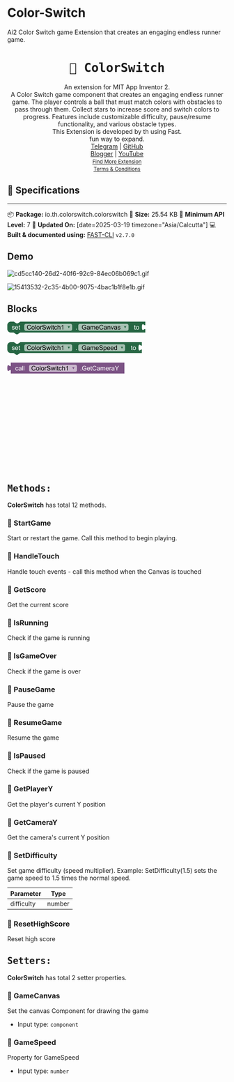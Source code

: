 # Color-Switch
Ai2 Color Switch game Extension that creates an engaging endless runner game.

<div align="center">
<h1><kbd>🧩 ColorSwitch</kbd></h1>
An extension for MIT App Inventor 2.<br>
A Color Switch game component that creates an engaging endless runner game. The player controls a ball that must match colors with obstacles to pass through them. Collect stars to increase score and switch colors to progress. Features include customizable difficulty, pause/resume functionality, and various obstacle types.<br> This Extension is developed by th using Fast.<br>fun way to expand.<br><a href='https://t.me/techhamara91/' target='_blank'>Telegram</a> | <a href='https://github.com/TechHamara/' target='_blank'>GitHub</a><br><a href='https://techhamara.blogspot.com/' target='_blank'>Blogger</a> | <a href='https://m.youtube.com/c/TECHHAMARA?sub_confirmation=1' target='_blank'>YouTube</a><br><a href='https://github.com/TechHamara/Th_Free_Extensions' target='_blank'><small><u>Find More Extension</u></small></a><br><a href='https://github.com/TechHamara/Th_Extensions_List/blob/main/LICENSE.md#terms-and-conditions-for-the-extension' target='_blank'><small><u>Terms & Conditions</u></small></a>
</div>

## 📝 Specifications
* **
📦 **Package:** io.th.colorswitch.colorswitch
💾 **Size:** 25.54 KB
📱 **Minimum API Level:** 7
📅 **Updated On:** [date=2025-03-19 timezone="Asia/Calcutta"]
💻 **Built & documented using:** [FAST-CLI](https://community.appinventor.mit.edu/t/fast-an-efficient-way-to-build-extensions/129103?u=jewel) `v2.7.0`

## Demo

![cd5cc140-26d2-40f6-92c9-84ec06b069c1.gif](https://github.com/user-attachments/assets/fe262819-7811-4f55-b7aa-6d5909568f86)

![15413532-2c35-4b00-9075-4bac1b1f8e1b.gif](https://github.com/user-attachments/assets/56219680-13ee-48a5-96b7-07910e6d0517)

## Blocks 
   
  ![canvas](https://github.com/TechHamara/Color-Switch/blob/main/ColorSwitch/GameCanvas_Set_Property.png)

![](https://github.com/TechHamara/Color-Switch/blob/main/ColorSwitch/GameSpeed_Set_Property.png)

![](https://github.com/TechHamara/Color-Switch/blob/main/ColorSwitch/GetCameraY_Method.png)

![]()

![]()

![]()

![]()

![]()

![]()

![]()

## <kbd>Methods:</kbd>
**ColorSwitch** has total 12 methods.

### 💜 StartGame
Start or restart the game. Call this method to begin playing.

### 💜 HandleTouch
Handle touch events - call this method when the Canvas is touched

### 💜 GetScore
Get the current score

### 💜 IsRunning
Check if the game is running

### 💜 IsGameOver
Check if the game is over

### 💜 PauseGame
Pause the game

### 💜 ResumeGame
Resume the game

### 💜 IsPaused
Check if the game is paused

### 💜 GetPlayerY
Get the player's current Y position

### 💜 GetCameraY
Get the camera's current Y position

### 💜 SetDifficulty
Set game difficulty (speed multiplier). Example: SetDifficulty(1.5) sets the game speed to 1.5 times the normal speed.

| Parameter | Type
| - | - |
| difficulty | number

### 💜 ResetHighScore
Reset high score

## <kbd>Setters:</kbd>
**ColorSwitch** has total 2 setter properties.

### 💚 GameCanvas
Set the canvas Component for drawing the game

* Input type: `component`

### 💚 GameSpeed
Property for GameSpeed

* Input type: `number`

